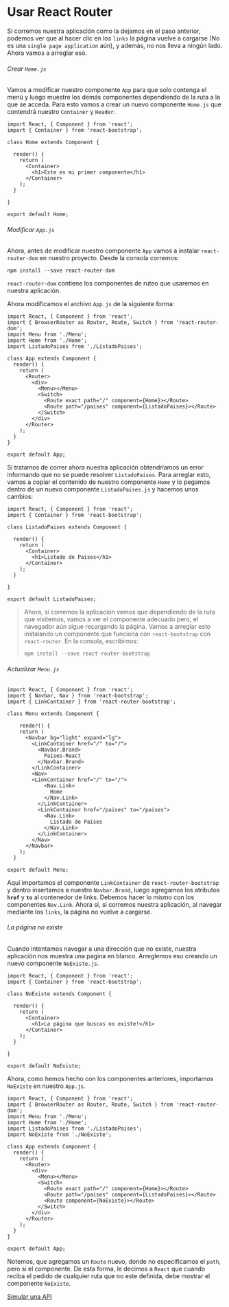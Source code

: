 # Usar React Router

Si corremos nuestra aplicación como la dejamos en el paso anterior, podemos ver que al hacer clic en los `links` la página vuelve a cargarse (No es una `single page application` aún), y además, no nos lleva a ningún lado.  Ahora vamos a arreglar eso.

###### Crear `Home.js`

Vamos a modificar nuestro componente `App` para que solo contenga el menú y luego muestre los demás componentes dependiendo de la ruta a la que se acceda. Para esto vamos a crear un nuevo componente `Home.js` que contendrá nuestro `Container` y `Header`.

```react
import React, { Component } from 'react';
import { Container } from 'react-bootstrap';

class Home extends Component {

  render() {
    return (
      <Container>
        <h1>Este es mi primer componente</h1>
      </Container>
    );
  }

}

export default Home;
```

###### Modificar `App.js`

Ahora, antes de modificar nuestro componente `App` vamos a instalar `react-router-dom` en nuestro proyecto. Desde la consola corremos:

```shell
npm install --save react-router-dom
```

`react-router-dom` contiene los componentes de ruteo que usaremos en nuestra aplicación.

Ahora modificamos el archivo  `App.js` de la siguiente forma:

```react
import React, { Component } from 'react';
import { BrowserRouter as Router, Route, Switch } from 'react-router-dom';
import Menu from './Menu';
import Home from './Home';
import ListadoPaises from './ListadoPaises';

class App extends Component {
  render() {
    return (
      <Router>
        <div>
          <Menu></Menu>
          <Switch>
            <Route exact path="/" component={Home}></Route>
            <Route path="/paises" component={ListadoPaises}></Route>
          </Switch>
        </div>
      </Router>
    );
  }
}

export default App;
```

Si tratamos de correr ahora nuestra aplicación obtendríamos un error informando que no se puede resolver `ListadoPaises`. Para arreglar esto, vamos a copiar el contenido de nuestro componente `Home` y lo pegamos dentro de un nuevo componente `ListadoPaises.js` y hacemos unos cambios:

```react
import React, { Component } from 'react';
import { Container } from 'react-bootstrap';

class ListadoPaises extends Component {

  render() {
    return (
      <Container>
        <h1>Listado de Paises</h1>
      </Container>
    );
  }

}

export default ListadoPaises;
```

> Ahora, si corremos la aplicación vemos que dependiendo de la ruta que visitemos, vamos a ver el componente adecuado pero, el navegador aún sigue recargando la página. Vamos a arreglar esto instalando un componente que funciona con `react-bootstrap` con `react-router`. En la consola, escribimos:
>
> ```shell
> npm install --save react-router-bootstrap
> ```

###### Actualizar `Menu.js`

```react
import React, { Component } from 'react';
import { Navbar, Nav } from 'react-bootstrap';
import { LinkContainer } from 'react-router-bootstrap';

class Menu extends Component {

    render() {
    return (
      <Navbar bg="light" expand="lg">
        <LinkContainer href="/" to="/">
          <Navbar.Brand>
            Paises-React
          </Navbar.Brand>
        </LinkContainer>
        <Nav>
        <LinkContainer href="/" to="/">
            <Nav.Link>
              Home
            </Nav.Link>
          </LinkContainer>
          <LinkContainer href="/paises" to="/paises">
            <Nav.Link>
              Listado de Paises
            </Nav.Link>
          </LinkContainer>
        </Nav>
      </Navbar>
    );
  }

export default Menu;
```

Aquí importamos el componente `LinkContainer` de `react-router-bootstrap` y dentro insertamos a nuestro `Navbar.Brand`, luego agregamos los atributos **`href`** y **`to`** al contenedor de links. Debemos hacer lo mismo con los componentes `Nav.Link`. Ahora si, si corremos nuestra aplicación, al navegar mediante los `links`, la página no vuelve a cargarse.

###### La página no existe

Cuando intentamos navegar a una dirección que no existe, nuestra aplicación nos muestra una pagina en blanco. Arreglemos eso creando un nuevo componente `NoExiste.js`.

```react
import React, { Component } from 'react';
import { Container } from 'react-bootstrap';

class NoExiste extends Component {

  render() {
    return (
      <Container>
        <h1>La página que buscas no existe!</h1>
      </Container>
    );
  }

}

export default NoExiste;
```

Ahora, como hemos hecho con los componentes anteriores, importamos `NoExiste` en nuestro `App.js`.

```react
import React, { Component } from 'react';
import { BrowserRouter as Router, Route, Switch } from 'react-router-dom';
import Menu from './Menu';
import Home from './Home';
import ListadoPaises from './ListadoPaises';
import NoExiste from './NoExiste';

class App extends Component {
  render() {
    return (
      <Router>
        <div>
          <Menu></Menu>
          <Switch>
            <Route exact path="/" component={Home}></Route>
            <Route path="/paises" component={ListadoPaises}></Route>
            <Route component={NoExiste}></Route>
          </Switch>
        </div>
      </Router>
    );
  }
}

export default App;
```

Notemos, que agregamos un `Route` nuevo, donde no especificamos el `path`, pero si el componente. De esta forma, le decimos a `React` que cuando reciba el pedido de cualquier ruta que no este definida, debe mostrar el componente `NoExiste`.

[^Nota]: El componente `NoExiste` debe ir siempre al final.

[Simular una API](https://github.com/fdqc/simple-react-app-tutorial/blob/master/es/5-Simular%20una%20API.md)

